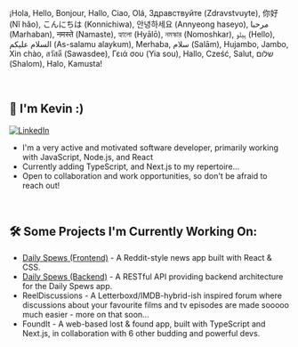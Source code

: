 ¡Hola, Hello, Bonjour, Hallo, Ciao, Olá, Здравствуйте (Zdravstvuyte), 你好 (Nǐ hǎo), こんにちは (Konnichiwa), 안녕하세요 (Annyeong haseyo), مرحبا (Marhaban), नमस्ते (Namaste), হ্যালো (Hyālō), নমস্কার (Nomoshkar), ہیلو (Hello), السلام علیکم (As-salamu alaykum), Merhaba, سلام (Salām), Hujambo, Jambo, Xin chào, สวัสดี (Sawasdee), Γειά σου (Yia sou), Hallo, Cześć, Salut, שלום (Shalom), Halo, Kamusta!

<br>

## 👋 I'm Kevin :)
[![LinkedIn](https://img.shields.io/badge/-LinkedIn-blue?style=flat-square&logo=Linkedin)](https://www.linkedin.com/in/kevin-stephenson-a1571b357/)
- I'm a very active and motivated software developer, primarily working with JavaScript, Node.js, and React
- Currently adding TypeScript, and Next.js to my repertoire...
- Open to collaboration and work opportunities, so don't be afraid to reach out!

<br>

## 🛠️ Some Projects I'm Currently Working On:
- [Daily Spews (Frontend)](https://github.com/kevpstephens/daily-spews-frontend) - A Reddit-style news app built with React & CSS.
- [Daily Spews (Backend)](https://github.com/kevpstephens/daily-spews-backend) - A RESTful API providing backend architecture for the Daily Spews app.
- ReelDiscussions - A Letterboxd/IMDB-hybrid-ish inspired forum where discussions about your favourite films and tv episodes are made sooooo much easier - more on that soon...
- FoundIt - A web-based lost & found app, built with TypeScript and Next.js, in collaboration with 6 other budding and powerful devs.

<br>

<!---
- 👋 Hi, I’m @kevpstephens
- 👀 I’m interested in ...
- 🌱 I’m currently learning ...
- 💞️ I’m looking to collaborate on ...
- 📫 How to reach me ...
- 😄 Pronouns: ...
- ⚡ Fun fact: ...
--->

<!---
kevpstephens/kevpstephens is a ✨ special ✨ repository because its `README.md` (this file) appears on your GitHub profile.
You can click the Preview link to take a look at your changes.
--->
